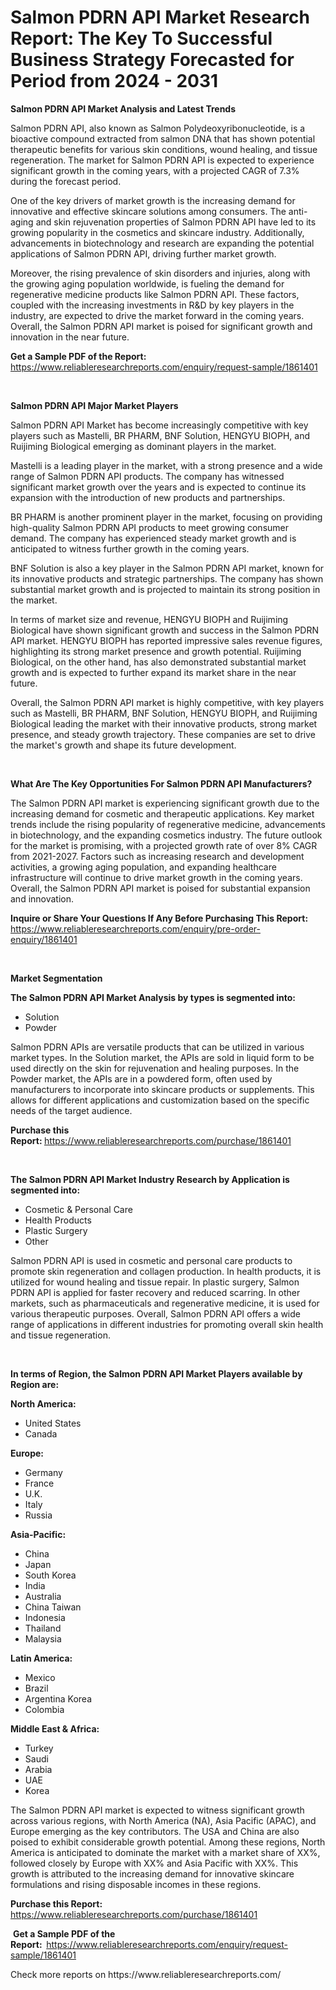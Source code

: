<p><h1>Salmon PDRN API Market Research Report: The Key To Successful Business Strategy Forecasted for Period from 2024 - 2031</h1></p><p><strong>Salmon PDRN API Market Analysis and Latest Trends</strong></p>
<p><p>Salmon PDRN API, also known as Salmon Polydeoxyribonucleotide, is a bioactive compound extracted from salmon DNA that has shown potential therapeutic benefits for various skin conditions, wound healing, and tissue regeneration. The market for Salmon PDRN API is expected to experience significant growth in the coming years, with a projected CAGR of 7.3% during the forecast period.</p><p>One of the key drivers of market growth is the increasing demand for innovative and effective skincare solutions among consumers. The anti-aging and skin rejuvenation properties of Salmon PDRN API have led to its growing popularity in the cosmetics and skincare industry. Additionally, advancements in biotechnology and research are expanding the potential applications of Salmon PDRN API, driving further market growth.</p><p>Moreover, the rising prevalence of skin disorders and injuries, along with the growing aging population worldwide, is fueling the demand for regenerative medicine products like Salmon PDRN API. These factors, coupled with the increasing investments in R&D by key players in the industry, are expected to drive the market forward in the coming years. Overall, the Salmon PDRN API market is poised for significant growth and innovation in the near future.</p></p>
<p><strong>Get a Sample PDF of the Report:&nbsp;</strong> <a href="https://www.reliableresearchreports.com/enquiry/request-sample/1861401">https://www.reliableresearchreports.com/enquiry/request-sample/1861401</a></p>
<p>&nbsp;</p>
<p><strong>Salmon PDRN API Major Market Players</strong></p>
<p><p>Salmon PDRN API Market has become increasingly competitive with key players such as Mastelli, BR PHARM, BNF Solution, HENGYU BIOPH, and Ruijiming Biological emerging as dominant players in the market.</p><p>Mastelli is a leading player in the market, with a strong presence and a wide range of Salmon PDRN API products. The company has witnessed significant market growth over the years and is expected to continue its expansion with the introduction of new products and partnerships.</p><p>BR PHARM is another prominent player in the market, focusing on providing high-quality Salmon PDRN API products to meet growing consumer demand. The company has experienced steady market growth and is anticipated to witness further growth in the coming years.</p><p>BNF Solution is also a key player in the Salmon PDRN API market, known for its innovative products and strategic partnerships. The company has shown substantial market growth and is projected to maintain its strong position in the market.</p><p>In terms of market size and revenue, HENGYU BIOPH and Ruijiming Biological have shown significant growth and success in the Salmon PDRN API market. HENGYU BIOPH has reported impressive sales revenue figures, highlighting its strong market presence and growth potential. Ruijiming Biological, on the other hand, has also demonstrated substantial market growth and is expected to further expand its market share in the near future.</p><p>Overall, the Salmon PDRN API market is highly competitive, with key players such as Mastelli, BR PHARM, BNF Solution, HENGYU BIOPH, and Ruijiming Biological leading the market with their innovative products, strong market presence, and steady growth trajectory. These companies are set to drive the market's growth and shape its future development.</p></p>
<p>&nbsp;</p>
<p><strong>What Are The Key Opportunities For Salmon PDRN API Manufacturers?</strong></p>
<p><p>The Salmon PDRN API market is experiencing significant growth due to the increasing demand for cosmetic and therapeutic applications. Key market trends include the rising popularity of regenerative medicine, advancements in biotechnology, and the expanding cosmetics industry. The future outlook for the market is promising, with a projected growth rate of over 8% CAGR from 2021-2027. Factors such as increasing research and development activities, a growing aging population, and expanding healthcare infrastructure will continue to drive market growth in the coming years. Overall, the Salmon PDRN API market is poised for substantial expansion and innovation.</p></p>
<p><strong>Inquire or Share Your Questions If Any Before Purchasing This Report:</strong> <a href="https://www.reliableresearchreports.com/enquiry/pre-order-enquiry/1861401">https://www.reliableresearchreports.com/enquiry/pre-order-enquiry/1861401</a></p>
<p>&nbsp;</p>
<p><strong>Market Segmentation</strong></p>
<p><strong>The Salmon PDRN API Market Analysis by types is segmented into:</strong></p>
<p><ul><li>Solution</li><li>Powder</li></ul></p>
<p><p>Salmon PDRN APIs are versatile products that can be utilized in various market types. In the Solution market, the APIs are sold in liquid form to be used directly on the skin for rejuvenation and healing purposes. In the Powder market, the APIs are in a powdered form, often used by manufacturers to incorporate into skincare products or supplements. This allows for different applications and customization based on the specific needs of the target audience.</p></p>
<p><strong>Purchase this Report:&nbsp;</strong><a href="https://www.reliableresearchreports.com/purchase/1861401">https://www.reliableresearchreports.com/purchase/1861401</a></p>
<p>&nbsp;</p>
<p><strong>The Salmon PDRN API Market Industry Research by Application is segmented into:</strong></p>
<p><ul><li>Cosmetic & Personal Care</li><li>Health Products</li><li>Plastic Surgery</li><li>Other</li></ul></p>
<p><p>Salmon PDRN API is used in cosmetic and personal care products to promote skin regeneration and collagen production. In health products, it is utilized for wound healing and tissue repair. In plastic surgery, Salmon PDRN API is applied for faster recovery and reduced scarring. In other markets, such as pharmaceuticals and regenerative medicine, it is used for various therapeutic purposes. Overall, Salmon PDRN API offers a wide range of applications in different industries for promoting overall skin health and tissue regeneration.</p></p>
<p>&nbsp;</p>
<p><strong>In terms of Region, the Salmon PDRN API Market Players available by Region are:</strong></p>
<p>
    <p> <strong> North America: </strong>
        <ul>
            <li>United States</li>
            <li>Canada</li>
        </ul>
        </p> 
    <p> <strong> Europe: </strong>
        <ul>
            <li>Germany</li>
            <li>France</li>
            <li>U.K.</li>
            <li>Italy</li>
            <li>Russia</li>
        </ul>
        </p> 
    <p> <strong> Asia-Pacific: </strong>
        <ul>
            <li>China</li>
            <li>Japan</li>
            <li>South Korea</li>
            <li>India</li>
            <li>Australia</li>
            <li>China Taiwan</li>
            <li>Indonesia</li>
            <li>Thailand</li>
            <li>Malaysia</li>
        </ul>
        </p> 
    <p> <strong> Latin America: </strong>
        <ul>
            <li>Mexico</li>
            <li>Brazil</li>
            <li>Argentina Korea</li>
            <li>Colombia</li>
        </ul>
        </p> 
    <p> <strong> Middle East & Africa: </strong>
        <ul>
            <li>Turkey</li>
            <li>Saudi</li>
            <li>Arabia</li>
            <li>UAE</li>
            <li>Korea</li>
        </ul>
    </p>
    </p>
<p><p>The Salmon PDRN API market is expected to witness significant growth across various regions, with North America (NA), Asia Pacific (APAC), and Europe emerging as the key contributors. The USA and China are also poised to exhibit considerable growth potential. Among these regions, North America is anticipated to dominate the market with a market share of XX%, followed closely by Europe with XX% and Asia Pacific with XX%. This growth is attributed to the increasing demand for innovative skincare formulations and rising disposable incomes in these regions.</p></p>
<p><strong>Purchase this Report: </strong><a href="https://www.reliableresearchreports.com/purchase/1861401">https://www.reliableresearchreports.com/purchase/1861401</a></p>
<p>&nbsp;<strong>Get a Sample PDF of the Report:&nbsp;&nbsp;</strong><a href="https://www.reliableresearchreports.com/enquiry/request-sample/1861401">https://www.reliableresearchreports.com/enquiry/request-sample/1861401</a></p>
<p><strong></strong></p>
<p>Check more reports on https://www.reliableresearchreports.com/</p>